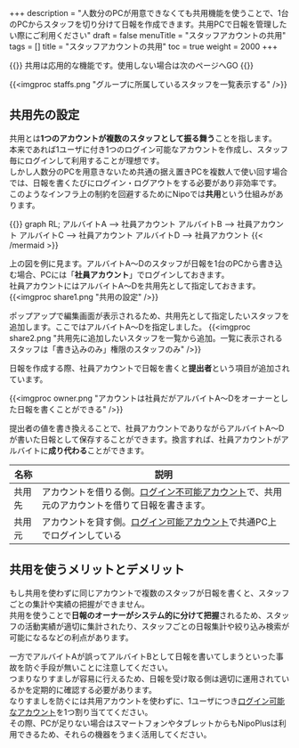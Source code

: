 +++
description = "人数分のPCが用意できなくても共用機能を使うことで、1台のPCからスタッフを切り分けて日報を作成できます。共用PCで日報を管理したい際にご利用ください"
draft = false
menuTitle = "スタッフアカウントの共用"
tags = []
title = "スタッフアカウントの共用"
toc = true
weight = 2000
+++


{{<alice pos="left" icon="default">}}
共用は応用的な機能です。使用しない場合は次のページへGO
{{</alice>}}

{{<imgproc staffs.png "グループに所属しているスタッフを一覧表示する" />}}

## 共用先の設定

共用とは**1つのアカウントが複数のスタッフとして振る舞う**ことを指します。  
本来であれば1ユーザに付き1つのログイン可能なアカウントを作成し、スタッフ毎にログインして利用することが理想です。  
しかし人数分のPCを用意きないため共通の据え置きPCを複数人で使い回す場合では、日報を書くたびにログイン・ログアウトをする必要があり非効率です。
このようなインフラ上の制約を回避するためにNipoでは**共用**という仕組みがあります。

{{<mermaid align="center">}}
graph RL;
  アルバイトA --> 社員アカウント
  アルバイトB --> 社員アカウント
  アルバイトC --> 社員アカウント
  アルバイトD --> 社員アカウント
{{< /mermaid >}}

上の図を例に見ます。アルバイトA〜Dのスタッフが日報を1台のPCから書き込む場合、PCには「**社員アカウント**」でログインしておきます。  
社員アカウントにはアルバイトA〜Dを共用先として指定しておきます。  
{{<imgproc share1.png "共用の設定" />}}

ポップアップで編集画面が表示されるため、共用先として指定したいスタッフを追加します。ここではアルバイトA〜Dを指定しました。
{{<imgproc share2.png "共用先に追加したいスタッフを一覧から追加。一覧に表示されるスタッフは「書き込みのみ」権限のスタッフのみ" />}}

日報を作成する際、社員アカウントで日報を書くと**提出者**という項目が追加されています。

{{<imgproc owner.png "アカウントは社員だがアルバイトA〜Dをオーナーとした日報を書くことができる" />}}

提出者の値を書き換えることで、社員アカウントでありながらアルバイトA〜Dが書いた日報として保存することができます。換言すれば、社員アカウントがアルバイトに**成り代わる**ことができます。

|名称|説明|
|---|---|
|共用先|アカウントを借りる側。[ログイン不可能アカウント](/org/staff/make/#ログイン不可能なスタッフアカウントの作成)で、共用元のアカウントを借りて日報を書きます。|
|共用元|アカウントを貸す側。[ログイン可能アカウント](/org/staff/make/#ログイン可能なスタッフアカウントの作成)で共通PC上でログインしている|

## 共用を使うメリットとデメリット

もし共用を使わずに同じアカウントで複数のスタッフが日報を書くと、スタッフごとの集計や実績の把握ができません。  
共用を使うことで**日報のオーナーがシステム的に分けて把握**されるため、スタッフの活動実績が適切に集計されたり、スタッフごとの日報集計や絞り込み検索が可能になるなどの利点があります。  

一方でアルバイトAが誤ってアルバイトBとして日報を書いてしまうといった事故を防ぐ手段が無いことに注意してください。  
つまりなりすましが容易に行えるため、日報を受け取る側は適切に運用されているかを定期的に確認する必要があります。  
なりすましを防ぐには共用アカウントを使わずに、1ユーザにつき[ログイン可能なアカウント](/org/staff/make/#ログイン可能なスタッフアカウントの作成)を1つ割り当ててください。  
その際、PCが足りない場合はスマートフォンやタブレットからもNipoPlusは利用できるため、それらの機器をうまく活用してください。
